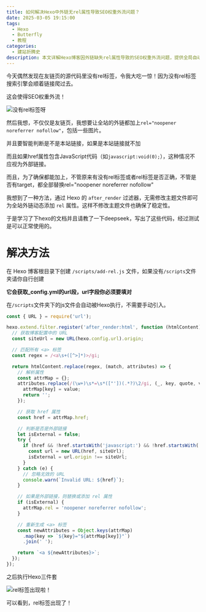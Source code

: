 ```yaml
---
title: 如何解决Hexo中外链无rel属性导致SEO权重外流问题？
date: 2025-03-05 19:15:00
tags:
  - Hexo
  - Butterfly
  - 教程
categories:
  - 建站折腾史
description: 本文详解Hexo博客因外链缺失rel属性导致的SEO权重外流问题，提供全局自动添加rel属性的脚本方案，覆盖友链页、JavaScript链接等边缘场景，无需修改主题，保护你的搜索引擎排名。
---
```


今天偶然发现在友链页的源代码里没有rel标签，令我大吃一惊！因为没有rel标签搜索引擎会顺着链接爬过去。

这会使得SEO权重外流！

![没有rel标签呀](\img\post\5\1norel.png)

然后我想，不仅仅是友链页，我想要让全站的外链都加上`rel="noopener noreferrer nofollow"`，包括一些图片。

并且要智能判断是不是本站链接，如果是本站链接就不加

而且如果href属性包含JavaScript代码（如`javascript:void(0);`），这种情况不应视为外部链接。

而且，为了确保都能加上，不管原来有没有rel标签或者rel标签是否正确，不管是否有target，都全部替换rel="noopener noreferrer nofollow"

我想到了一种方法，通过 Hexo 的 `after_render` 过滤器，无需修改主题文件即可为全站外链动态添加 `rel` 属性。这样不修改主题文件也确保了稳定性。

于是学习了下hexo的文档并且请教了一下deepseek，写出了这些代码，经过测试是可以正常使用的。

# 解决方法

在 Hexo 博客根目录下创建 `/scripts/add-rel.js` 文件，如果没有`/scripts`文件夹请你自行创建

**它会获取_config.yml的url段，url字段你必须要填对**

在`/scripts`文件夹下的js文件会自动被Hexo执行，不需要手动引入。

```javascript
const { URL } = require('url');

hexo.extend.filter.register('after_render:html', function (htmlContent) {
  // 获取博客配置中的 URL
  const siteUrl = new URL(hexo.config.url).origin;

  // 匹配所有 <a> 标签
  const regex = /<a\s+([^>]*)>/gi;

  return htmlContent.replace(regex, (match, attributes) => {
    // 解析属性
    const attrMap = {};
    attributes.replace(/(\w+)\s*=\s*(["'])(.*?)\2/gi, (_, key, quote, value) => {
      attrMap[key] = value;
      return '';
    });

    // 获取 href 属性
    const href = attrMap.href;

    // 判断是否是外部链接
    let isExternal = false;
    try {
      if (href && !href.startsWith('javascript:') && !href.startsWith('#')) {
        const url = new URL(href, siteUrl);
        isExternal = url.origin !== siteUrl;
      }
    } catch (e) {
      // 忽略无效的 URL
      console.warn(`Invalid URL: ${href}`);
    }

    // 如果是外部链接，则替换或添加 rel 属性
    if (isExternal) {
      attrMap.rel = 'noopener noreferrer nofollow';
    }

    // 重新生成 <a> 标签
    const newAttributes = Object.keys(attrMap)
      .map(key => `${key}="${attrMap[key]}"`)
      .join(' ');

    return `<a ${newAttributes}>`;
  });
});
```

之后执行Hexo三件套

![rel标签出现啦！](\img\post\5\2yesrel.png)

可以看到，rel标签出现了！
